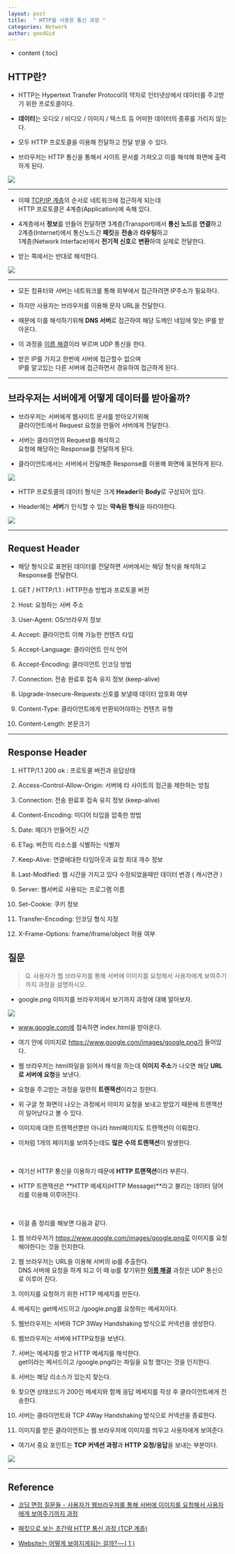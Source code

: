 ```yaml
---
layout: post
title:  " HTTP을 사용한 통신 과정 "
categories: Network
author: goodGid
---
```

* content
{:toc}

## HTTP란?

* HTTP는 Hypertext Transfer Protocol의 약자로 인터넷상에서 데이터를 주고받기 위한 프로토콜이다.

* **데이터**는 오디오 / 비디오 / 이미지 / 텍스트 등 어떠한 데이터의 종류를 가리지 않는다.

* 모두 HTTP 프로토콜을 이용해 전달하고 전달 받을 수 있다. 

* 브라우저는 HTTP 통신을 통해서 사이트 문서를 가져오고 이를 해석해 화면에 출력하게 된다.

![](/assets/img/network/http_communicate_process_1.png)









---

* 이때 [TCP/IP 계층]({{site.URL}}/OSI-7-Layer/#tcpip-모델)의 순서로 네트워크에 접근하게 되는데 <br> HTTP 프로토콜은 4계층(Application)에 속해 있다. 

* 4계층에서 **정보**를 만들어 전달하면 3계층(Transport)에서 **통신 노드**를 **연결**하고 <br> 2계층(Internet)에서 통신노드간 **패킷**을 **전송**과 **라우팅**하고 <br> 1계층(Network Interface)에서 **전기적 신호**로 **변환**하여 실제로 전달한다. 

* 받는 쪽에서는 반대로 해석한다.

![](/assets/img/network/http_communicate_process_2.png)

---

* 모든 컴퓨터와 서버는 네트워크를 통해 외부에서 접근하려면 IP주소가 필요하다. 

* 하지만 사용자는 브라우저를 이용해 문자 URL을 전달한다. 

* 때문에 이를 해석하기위해 **DNS 서버**로 접근하여 해당 도메인 네임에 맞는 IP를 받아온다. 

* 이 과정을 [이름 해결]({{site.URL}}/Server-DNS/#dns-서버는-2종류)이라 부르며 UDP 통신을 한다.

* 받은 IP를 가지고 한번에 서버에 접근할수 없으며 <br> IP를 알고있는 다른 서버에 접근하면서 경유하여 접근하게 된다. 


---



## 브라우저는 서버에게 어떻게 데이터를 받아올까?

* 브라우저는 서버에게 웹사이트 문서를 받아오기위해 <br> 클라이언트에서 Request 요청을 만들어 서버에게 전달한다. 

* 서버는 클라이언의 Request를 해석하고 <br> 요청에 해당하는 Response를 전달하게 된다.

* 클라이언트에서는 서버에서 전달해준 Response를 이용해 화면에 표현하게 된다.

![](/assets/img/network/http_communicate_process_3.png)


* HTTP 프로토콜의 데이터 형식은 크게 **Header**와 **Body**로 구성되어 있다. 

* Header에는 **서버**가 인식할 수 있는 **약속된 형식**을 따라야한다.

![](/assets/img/network/http_communicate_process_4.png)

---

## Request Header

* 해당 형식으로 표현된 데이터를 전달하면 서버에서는 해당 형식을 해석하고 Response를 전달한다.


1. GET / HTTP/1.1 : HTTP전송 방법과 프로토콜 버전

2. Host: 요청하는 서버 주소

3. User-Agent: OS/브라우저 정보

4. Accept: 클라이언트 이해 가능한 컨텐츠 타입

5. Accept-Language: 클라이언트 인식 언어

6. Accept-Encoding: 클라이언트 인코딩 방법

7. Connection: 전송 완료후 접속 유지 정보 (keep-alive)

8. Upgrade-Insecure-Requests:신호를 보낼때 데이터 암호화 여부

9. Content-Type: 클라이언트에게 반환되어야하는 컨텐츠 유형

10. Content-Length: 본문크기



---


## Response Header


1. HTTP/1.1 200 ok : 프로토콜 버전과 응답상태

2. Access-Control-Allow-Origin: 서버에 타 사이트의 접근을 제한하는 방침

3. Connection: 전송 완료후 접속 유지 정보 (keep-alive)

4. Content-Encoding: 미디어 타입을 압축한 방법

5. Date: 헤더가 만들어진 시간

6. ETag: 버전의 리소스를 식별하는 식별자

7. Keep-Alive: 연결에대한 타임아웃과 요청 최대 개수 정보

8. Last-Modified: 웹 시간을 가지고 있다 수정되었을때만 데이터 변경 ( 캐시연관 )

9. Server: 웹서버로 사용되는 프로그램 이름

10. Set-Cookie: 쿠키 정보

11. Transfer-Encoding: 인코딩 형식 지정

12. X-Frame-Options: frame/iframe/object 허용 여부


















## 질문

> Q. 사용자가 웹 브라우저를 통해 서버에 이미지를 요청해서 사용자에게 보여주기까지 과정을 설명하시오.

* google.png 이미지를 브라우저에서 보기까지 과정에 대해 알아보자.

![](/assets/img/network/http_communicate_process_5.png)


* www.google.com에 접속하면 index.html을 받아온다. 

* 여기 안에 이미지로 https://www.google.com/images/google.png가 들어있다. 

* 웹 브라우저는 html파일을 읽어서 해석을 하는데 **이미지 주소**가 나오면 해당 **URL로 서버에 요청**을 보낸다.

* 요청을 주고받는 과정을 일련의 **트랜잭션**이라고 칭한다.

* 위 구글 첫 화면이 나오는 과정에서 이미지 요청을 보내고 받았기 때문에 트랜잭션이 일어났다고 볼 수 있다.

* 이미지에 대한 트렌잭션뿐만 아니라 html페이지도 트랜잭션이 이뤄졌다.

* 이처럼 1개의 페이지를 보여주는데도 **많은 수의 트랜잭션**이 발생한다.

<br>

* 여기선 HTTP 통신을 이용하기 때문에 **HTTP 트랜잭션**이라 부른다.

* HTTP 트랜잭션은 **HTTP 메세지(HTTP Message)**라고 불리는 데이터 덩어리를 이용해 이루어진다. 

<br>

* 이걸 좀 정리를 해보면 다음과 같다.

1. 웹 브라우저가 https://www.google.com/images/google.png로 이미지를 요청 해야한다는 것을 인지한다.

2. 웹 브라우저는 URL을 이용해 서버의 ip를 추출한다. <br> DNS 서버에 요청을 하게 되고 이 때 ip를 찾기위한 **[이름 해결]({{site.URL}}/Server-DNS/#dns-서버는-2종류/)** 과정은 UDP 통신으로 이루어 진다.

3. 이미지를 요청하기 위한 HTTP 메세지를 만든다.

4. 메세지는 get메서드이고 /google.png를 요청하는 메세지이다.

5. 웹브라우저는 서버와 TCP 3Way Handshaking 방식으로 커넥션을 생성한다.

6. 웹브라우저는 서버에 HTTP요청을 보낸다.

7. 서버는 메세지를 받고 HTTP 메세지를 해석한다. <br> get이라는 메서드이고 /google.png라는 파일을 요청 했다는 것을 인지한다.

8. 서버는 해당 리소스가 있는지 찾는다.

9. 찾으면 상태코드가 200인 메세지와 함께 응답 메세지를 작성 후 클라이언트에게 전송한다.

10. 서버는 클라이언트와 TCP 4Way Handshaking 방식으로 커넥션을 종료한다.

11. 이미지를 받은 클라이언트는 웹 브라우저에 이미지를 띄우고 사용자에게 보여준다.

* 여기서 중요 포인트는 **TCP 커넥션 과정**과 **HTTP 요청/응답**을 보내는 부분이다. 



![](/assets/img/network/http_communicate_process_6.png)




---

## Reference

* [코딩 면접 질문들 - 사용자가 웹브라우저를 통해 서버에 이미지를 요청해서 사용자에게 보여주기까지 과정](http://krksap.tistory.com/1148)

* [패킷으로 보는 초간략 HTTP 통신 과정 (TCP 계층)](http://codetronik.tistory.com/88)

* [Website는 어떻게 보여지게되는 걸까? — ( 1 )](https://medium.com/@pks2974/website%EB%8A%94-%EC%96%B4%EB%96%BB%EA%B2%8C-%EB%B3%B4%EC%97%AC%EC%A7%80%EA%B2%8C%EB%90%98%EB%8A%94-%EA%B1%B8%EA%B9%8C-1-108009d4bdb)
